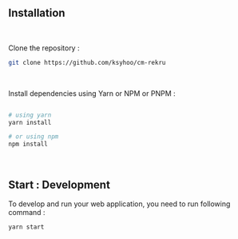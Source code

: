 ## Installation

<br>

Clone the repository :

```bash
git clone https://github.com/ksyhoo/cm-rekru
```

<br>

Install dependencies using Yarn or NPM or PNPM :

```bash

# using yarn
yarn install

# or using npm
npm install
```

<br />

## Start : Development

To develop and run your web application, you need to run following command :

```bash
yarn start
```

<br />
